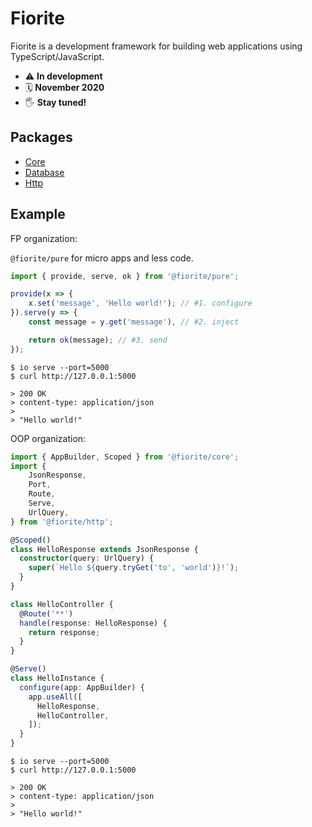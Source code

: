 # Fiorite

Fiorite is a development framework for building web applications using TypeScript/JavaScript.

- ⚠️ **In development**
- 🗓️ **November 2020**
- 🖐️ **Stay tuned!**

## Packages

- [Core](./packages/core)
- [Database](./packages/db)
- [Http](./packages/http)

## Example

FP organization:

`@fiorite/pure` for micro apps and less code.

```typescript
import { provide, serve, ok } from '@fiorite/pure';

provide(x => {
    x.set('message', 'Hello world!'); // #1. configure
}).serve(y => {
    const message = y.get('message'), // #2. inject

    return ok(message); // #3. send
});
```

```
$ io serve --port=5000
$ curl http://127.0.0.1:5000

> 200 OK
> content-type: application/json
> 
> "Hello world!"
```

OOP organization: 

```typescript
import { AppBuilder, Scoped } from '@fiorite/core';
import { 
    JsonResponse, 
    Port, 
    Route, 
    Serve, 
    UrlQuery, 
} from '@fiorite/http';

@Scoped()
class HelloResponse extends JsonResponse {
  constructor(query: UrlQuery) {
    super(`Hello ${query.tryGet('to', 'world')}!`);
  }
}

class HelloController {
  @Route('**')
  handle(response: HelloResponse) {
    return response;
  }
}

@Serve()
class HelloInstance {
  configure(app: AppBuilder) {
    app.useAll([
      HelloResponse,
      HelloController,
    ]);
  }
}
```

```
$ io serve --port=5000
$ curl http://127.0.0.1:5000

> 200 OK
> content-type: application/json
> 
> "Hello world!"
```
